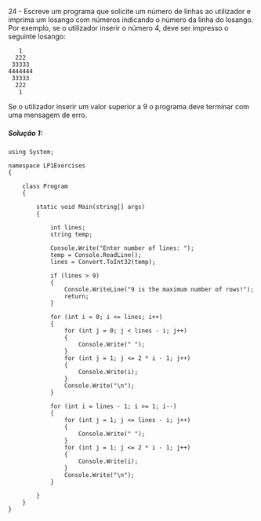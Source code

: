 24 - Escreve um programa que solicite um número de linhas ao utilizador e
imprima um losango com números indicando o número da linha do losango. Por
exemplo, se o utilizador inserir o número 4, deve ser impresso o seguinte
losango:

```
   1
  222
 33333
4444444
 33333
  222
   1
```

Se o utilizador inserir um valor superior a 9 o programa deve terminar com uma
mensagem de erro.

##### Solução 1:

```
using System;

namespace LP1Exercises
{

    class Program
    {

        static void Main(string[] args)
        {

            int lines;
            string temp;

            Console.Write("Enter number of lines: ");
            temp = Console.ReadLine();
            lines = Convert.ToInt32(temp);

            if (lines > 9)
            {
                Console.WriteLine("9 is the maximum number of rows!");
                return;
            }

            for (int i = 0; i <= lines; i++)
            {
                for (int j = 0; j < lines - i; j++)
                {
                    Console.Write(" ");
                }
                for (int j = 1; j <= 2 * i - 1; j++)
                {
                    Console.Write(i);
                }
                Console.Write("\n");
            }

            for (int i = lines - 1; i >= 1; i--)
            {
                for (int j = 1; j <= lines - i; j++)
                {
                    Console.Write(" ");
                }
                for (int j = 1; j <= 2 * i - 1; j++)
                {
                    Console.Write(i);
                }
                Console.Write("\n");
            }

        }
    }
}
```
